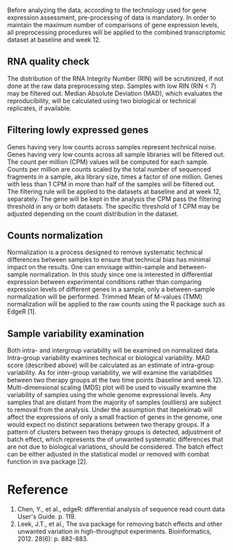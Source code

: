 Before analyzing the data, according to the technology used for gene expression assessment, pre-processing of data is mandatory. In order to maintain the maximum number of comparisons of gene expression levels, all preprocessing procedures will be applied to the combined transcriptomic dataset at baseline and week 12.
## RNA quality check
The distribution of the RNA Integrity Number (RIN) will be scrutinized, if not done at the raw data preprocessing step. Samples with low RIN (RIN < 7) may be filtered out. Median Absolute Deviation (MAD), which evaluates the reproducibility, will be calculated using two biological or technical replicates, if available.
## Filtering lowly expressed genes
Genes having very low counts across samples represent technical noise. Genes having very low counts across all sample libraries will be filtered out. The count per million (CPM) values will be computed for each sample. Counts per million are counts scaled by the total number of sequenced fragments in a sample, aka library size, times a factor of one million. Genes with less than 1 CPM in more than half of the samples will be filtered out. The filtering rule will be applied to the datasets at baseline and at week 12, separately. The gene will be kept in the analysis the CPM pass the filtering threshold in any or both datasets. The specific threshold of 1 CPM may be adjusted depending on the count distribution in the dataset.
## Counts normalization
Normalization is a process designed to remove systematic technical differences between samples to ensure that technical bias has minimal impact on the results. One can envisage within-sample and between-sample normalization. In this study since one is interested in differential expression between experimental conditions rather than comparing expression levels of different genes in a sample, only a between-sample normalization will be performed.
Trimmed Mean of M-values (TMM) normalization will be applied to the raw counts using the R package such as EdgeR [1].

## Sample variability examination
Both intra- and intergroup variability will be examined on normalized data. Intra-group variability examines technical or biological variability. MAD score (described above) will be calculated as an estimate of intra-group variability. As for inter-group variability, we will examine the variabilities between two therapy groups at the two time points (baseline and week 12).  Multi-dimensional scaling (MDS) plot will be used to visually examine the variability of samples using the whole genome expressional levels. Any samples that are distant from the majority of samples (outliers) are subject to removal from the analysis. Under the assumption that itepekimab will affect the expressions of only a small fraction of genes in the genome, one would expect no distinct separations between two therapy groups. If a pattern of clusters between two therapy groups is detected, adjustment of batch effect, which represents the of unwanted systematic differences that are not due to biological variations, should be considered. The batch effect can be either adjusted in the statistical model or removed with combat function in sva package [2].

# Reference
1.	Chen, Y., et al., edgeR: differential analysis of sequence read count data  User's Guide. p. 119.
2.	Leek, J.T., et al., The sva package for removing batch effects and other unwanted variation in high-throughput experiments. Bioinformatics, 2012. 28(6): p. 882-883.
